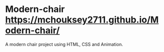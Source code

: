 # Modern-chair https://mchouksey2711.github.io/Modern-chair/
A modern chair project using HTML, CSS and Animation.
